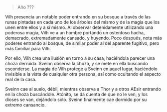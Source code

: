 > Año ???

Vilh presencia un notable poder entrando en su bosque a través de las runas pintadas en cada uno de los árboles del mismo y de la magia que los unen entre ellos y a sí mismo. Al observar detenidamente utilizando una poderosa magia, Vilh ve a un hombre portando un ostentoso hacha, demacrado, extremadamente cansado, y huyendo. Poco después, nota más poderes entrando al bosque, de similar poder al del aparente fugitivo, pero más familiar para Vilh.

Por ello, Vilh crea una ilusión en torno a su casa, haciéndola parecer una choza derruida. Sveinn observa la choza, y se mete en ella buscando esconderse. La magia de Vilh protege a Sveinn en aquel lugar, haciéndolo invisible a la vista de cualquier otra persona, así como ocultando el aspecto real de la casa.

Sveinn cae al suelo, débil, mientras observa a Thor y a otros AEsir entrando en la choza buscándole. Atónito, se da cuenta de que no le ven, y los dioses se van, dejándolo solo. Sveinn finalmente cae dormido por su extremo cansancio.